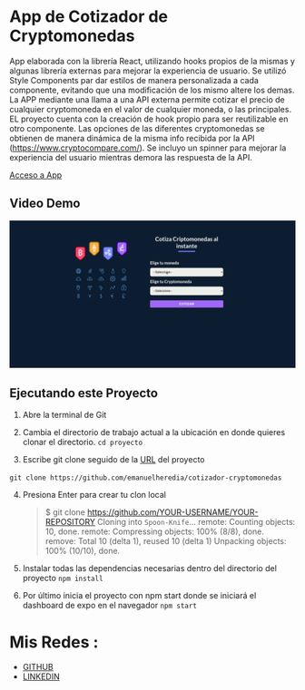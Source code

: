 # App de Cotizador de Cryptomonedas

App elaborada con la librería React, utilizando hooks propios de la mismas y algunas librería externas para mejorar la experiencia de usuario. Se utilizó Style Components par dar estilos de manera personalizada a cada componente, evitando que una modificación de los mismo altere los demas.
La APP mediante una llama a una API externa permite cotizar el precio de cualquier cryptomoneda en el valor de cualquier moneda, o las principales. EL proyecto cuenta con la creación de hook propio para ser reutilizable en otro componente. Las opciones de las diferentes cryptomonedas se obtienen de manera dinámica de la misma info recibida por la API (https://www.cryptocompare.com/). Se incluyo un spinner para mejorar la experiencia del usuario mientras demora las respuesta de la API.

[Acceso a App](https://control-gastos-eta.vercel.app/)

## Video Demo

![Demonstration web](src/assets/cotizador-Cryptomoneda.gif)

## Ejecutando este Proyecto

1. Abre la terminal de Git
2. Cambia el directorio de trabajo actual a la ubicación en donde quieres clonar el directorio.
   `cd proyecto`

3. Escribe git clone seguido de la [URL](https://github.com/emanuelheredia/cotizador-cryptomonedas) del proyecto

`git clone https://github.com/emanuelheredia/cotizador-cryptomonedas `

4. Presiona Enter para crear tu clon local

    > $ git clone https://github.com/YOUR-USERNAME/YOUR-REPOSITORY
    > Cloning into `Spoon-Knife`...
    > remote: Counting objects: 10, done.
    > remote: Compressing objects: 100% (8/8), done.
    > remove: Total 10 (delta 1), reused 10 (delta 1)
    > Unpacking objects: 100% (10/10), done.

5. Instalar todas las dependencias necesarias dentro del directorio del proyecto
   `npm install`

6. Por último inicia el proyecto con npm start donde se iniciará el dashboard de expo en el navegador
   `npm start`

# Mis Redes :

-   [GITHUB](https://github.com/emanuelheredia)
-   [LINKEDIN](https://www.linkedin.com/in/emanuel-heredia-41749421a/)

